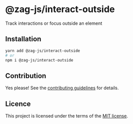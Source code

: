 # @zag-js/interact-outside

Track interactions or focus outside an element

## Installation

```sh
yarn add @zag-js/interact-outside
# or
npm i @zag-js/interact-outside
```

## Contribution

Yes please! See the [contributing guidelines](https://github.com/chakra-ui/zag/blob/main/CONTRIBUTING.md) for details.

## Licence

This project is licensed under the terms of the [MIT license](https://github.com/chakra-ui/zag/blob/main/LICENSE).
